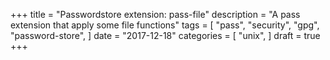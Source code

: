 +++
title = "Passwordstore extension: pass-file"
description = "A pass extension that apply some file functions"
tags = [
    "pass",
    "security",
    "gpg",
    "password-store",
]
date = "2017-12-18"
categories = [
    "unix",
]
draft = true
+++

